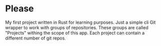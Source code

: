 # Please
My first project written in Rust for learning purposes.
Just a simple cli Git wrapper to work with groups of repositories.
These groups are called "Projects" withing the scope of this app.
Each project can contain a different number of git repos.
